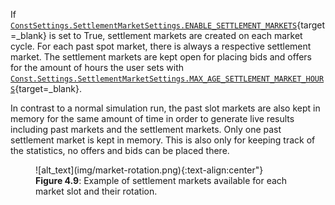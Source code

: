 If [`ConstSettings.SettlementMarketSettings.ENABLE_SETTLEMENT_MARKETS`](https://github.com/gridsingularity/gsy-framework/blob/175a9c3c3295b78e3b5d7610e221b6f2ea72f6ec/gsy_framework/constants_limits.py#L70){target=_blank} is set to True, settlement markets are created on each market cycle. For each past spot market, there is always a respective settlement market. The settlement markets are kept open for placing bids and offers for the amount of hours the user sets with [`Const.Settings.SettlementMarketSettings.MAX_AGE_SETTLEMENT_MARKET_HOURS`](https://github.com/gridsingularity/gsy-framework/blob/175a9c3c3295b78e3b5d7610e221b6f2ea72f6ec/gsy_framework/constants_limits.py#L69){target=_blank}.

In contrast to a normal simulation run, the past slot markets are also kept in memory for the same amount of time in order to generate live results including past markets and the settlement markets. Only one past settlement market is kept in memory. This is also only for keeping track of the statistics, no offers and bids can be placed there.

<figure markdown>
  ![alt_text](img/market-rotation.png){:text-align:center"}
  <figcaption><b>Figure 4.9</b>: Example of settlement markets available for each market slot and their rotation.
</figcaption>
</figure>
